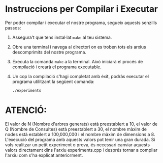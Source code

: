 # Instruccions per Compilar i Executar

Per poder compilar i executar el nostre programa, segueix aquests senzills passos:

1. Assegura't que tens instal·lat `make` al teu sistema.

2. Obre una terminal i navega al directori on es troben tots els arxius descomprimits del nostre programa.

3. Executa la comanda `make` a la terminal. Això iniciarà el procés de compilació i crearà el programa executable.

4. Un cop la compilació s'hagi completat amb èxit, podràs executar el programa utilitzant la següent comanda:

   ```bash
   ./experiments

# ATENCIÓ:

El valor de N (Nombre d'arbres generats) està preestablert a 10, el valor de Q (Nombre de Consultes) està preestablert a 30, el nombre màxim de nodes està establert a 100,000,000 i el nombre màxim de dimensions a 8. L'execució del programa amb aquests valors pot tenir una gran durada. Si vols realitzar un petit experiment o prova, és necessari canviar aquests valors directament dins l'arxiu experiments.cpp i després tornar a compilar l'arxiu com s'ha explicat anteriorment.
